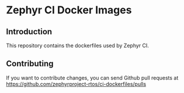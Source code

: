 # Zephyr CI Docker Images

## Introduction

This repository contains the dockerfiles used by Zephyr CI.

## Contributing

If you want to contribute changes, you can send Github pull requests at
https://github.com/zephyrproject-rtos/ci-dockerfiles/pulls
